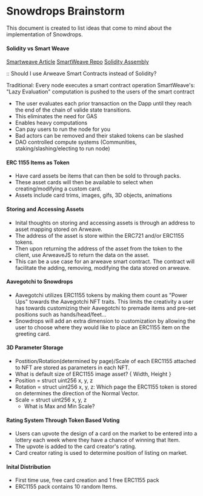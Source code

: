 # Snowdrops Brainstorm

This document is created to list ideas that come to mind about the implementation of Snowdrops.

#### Solidity vs Smart Weave
[Smartweave Article](https://arweave.medium.com/introducing-smartweave-building-smart-contracts-with-arweave-1fc85cb3b632#:~:text=Smart%20contract%20interactions%20are%20placed,verified%20by%20users%20during%20interaction.&text=Instead%2C%20developers%20are%20given%20the,participate%20in%20the%20contract%20execution.)
[SmartWeave Repo](https://github.com/ArweaveTeam/SmartWeave)
[Solidity Assembly](https://jeancvllr.medium.com/solidity-tutorial-all-about-assembly-5acdfefde05c)

:: Should I use Arweave Smart Contracts instead of Solidity?

Traditional: Every node executes a smart contract operation
SmartWeave's: "Lazy Evaluation" computation is pushed to the users of the smart contract
- The user evaluates each prior transaction on the Dapp until they reach the end of the chain of valide state transitions.
- This eliminates the need for GAS
- Enables heavy computations
- Can pay users to run the node for you
- Bad actors can be removed and their staked tokens can be slashed
- DAO controlled compute systems (Communities, staking/slashing/electing to run node)

#### ERC 1155 Items as Token
- Have card assets be items that can then be sold to through packs.
- These asset cards will then be available to select when creating/modifying a custom card.
- Assets include card trims, images, gifs, 3D objects, animations

#### Storing and Accessing Assets
- Inital thoughts on storing and accessing assets is through an address to asset mapping stored on Arweave.
- The address of the asset is store within the ERC721 and/or ERC1155 tokens.
- Then upon returning the address of the asset from the token to the client, use ArweaveJS to return the data
  on the asset.
- This can be a use case for an arweave smart contract. The contract will facilitate the adding, removing, modifying the data stored on
arweave.

#### Aavegotchi to Snowdrops
- Aavegotchi utilizes ERC1155 tokens by making them count as "Power Ups" towards the Aavegotchi NFT traits. This limits the creativity a user has towards customizing their Aavegotchi to premade items and pre-set positions such as hands/head/feet...
- Snowdrops will add an extra dimension to customization by allowing the user to choose where they would like to place an ERC1155 item on the greeting card.

#### 3D Parameter Storage
- Postition/Rotation(determined by page)/Scale of each ERC1155 attached to NFT are stored as parameters in each NFT.
- What is default size of ERC1155 image asset? { Width, Height }
- Position = struct uint256 x, y, z
- Rotation = struct uint256 x, y, z: Which page the ERC1155 token is stored on determines the direction of the Normal Vector.
- Scale = struct uint256 x, y, z
  - What is Max and Min Scale?

#### Rating System Through Token Based Voting
- Users can upvote the design of a card on the market to be entered into a lottery each week where they have a chance of winning that Item.
- The upvote is added to the card creator's rating.
- Card creator rating is used to determine position of listing on market.

#### Inital Distribution
- First time use, free card creation and 1 free ERC1155 pack
- ERC1155 pack contains 10 random Items.